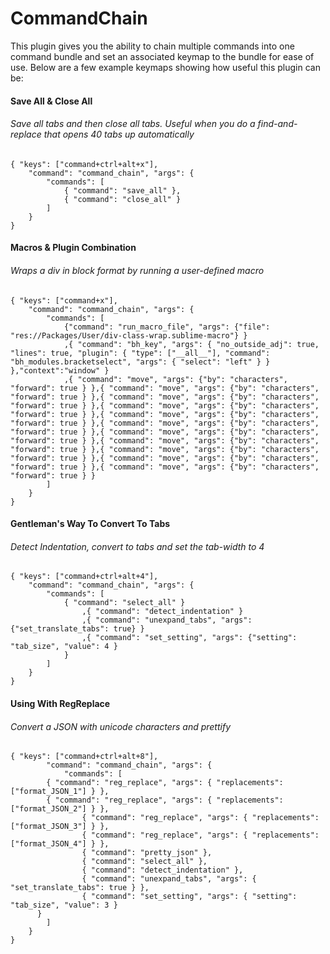 # **CommandChain**

This plugin gives you the ability to chain multiple commands into one command bundle and set an associated keymap to the bundle for ease of use. Below are a few example keymaps showing how useful this plugin can be:


#### Save All & Close All
###### Save all tabs and then close all tabs. Useful when you do a find-and-replace that opens 40 tabs up automatically
```
{ "keys": ["command+ctrl+alt+x"],
	"command": "command_chain", "args": {
		"commands": [
			{ "command": "save_all" },
			{ "command": "close_all" }
		]
	}
}

```
   
#### Macros & Plugin Combination
###### Wraps a div in block format by running a user-defined macro
```
{ "keys": ["command+x"],
	"command": "command_chain", "args": {
		"commands": [
			{"command": "run_macro_file", "args": {"file": "res://Packages/User/div-class-wrap.sublime-macro"} }
			,{ "command": "bh_key", "args": { "no_outside_adj": true, "lines": true, "plugin": { "type": ["__all__"], "command": "bh_modules.bracketselect", "args": { "select": "left" } } },"context":"window" }
			,{ "command": "move", "args": {"by": "characters", "forward": true } },{ "command": "move", "args": {"by": "characters", "forward": true } },{ "command": "move", "args": {"by": "characters", "forward": true } },{ "command": "move", "args": {"by": "characters", "forward": true } },{ "command": "move", "args": {"by": "characters", "forward": true } },{ "command": "move", "args": {"by": "characters", "forward": true } },{ "command": "move", "args": {"by": "characters", "forward": true } },{ "command": "move", "args": {"by": "characters", "forward": true } },{ "command": "move", "args": {"by": "characters", "forward": true } },{ "command": "move", "args": {"by": "characters", "forward": true } },{ "command": "move", "args": {"by": "characters", "forward": true } }
		]
	}
}
```
   
#### Gentleman's Way To Convert To Tabs
###### Detect Indentation, convert to tabs and set the tab-width to 4
```
{ "keys": ["command+ctrl+alt+4"],
	"command": "command_chain", "args": {
		"commands": [
			{ "command": "select_all" }
				,{ "command": "detect_indentation" }
				,{ "command": "unexpand_tabs", "args": {"set_translate_tabs": true} }
				,{ "command": "set_setting", "args": {"setting": "tab_size", "value": 4 }
			}
		]
	}
}
```

#### Using With RegReplace
###### Convert a JSON with unicode characters and prettify
```
{ "keys": ["command+ctrl+alt+8"],
		"command": "command_chain", "args": {
			"commands": [
        { "command": "reg_replace", "args": { "replacements": ["format_JSON_1"] } },
        { "command": "reg_replace", "args": { "replacements": ["format_JSON_2"] } },
				{ "command": "reg_replace", "args": { "replacements": ["format_JSON_3"] } },
				{ "command": "reg_replace", "args": { "replacements": ["format_JSON_4"] } },
				{ "command": "pretty_json" },
				{ "command": "select_all" },
				{ "command": "detect_indentation" },
				{ "command": "unexpand_tabs", "args": { "set_translate_tabs": true } },
				{ "command": "set_setting", "args": { "setting": "tab_size", "value": 3 }
      }
		]
	}
}
```


